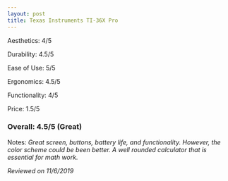 ```yaml
---
layout: post
title: Texas Instruments TI-36X Pro
---
```


Aesthetics: 4/5

Durability: 4.5/5

Ease of Use: 5/5

Ergonomics: 4.5/5

Functionality: 4/5

Price: 1.5/5

### Overall: 4.5/5 (Great)

Notes: *Great screen, buttons, battery life, and functionality. However, the color scheme could be been better.
A well rounded calculator that is essential for math work.*

*Reviewed on 11/6/2019*
